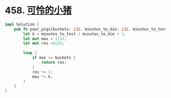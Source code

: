 # 458. [可怜的小猪](https://leetcode-cn.com/problems/poor-pigs/)

```rust
impl Solution {
    pub fn poor_pigs(buckets: i32, minutes_to_die: i32, minutes_to_test: i32) -> i32 {
        let k = minutes_to_test / minutes_to_die + 1;
        let mut max = 1i32;
        let mut res =0i32;
        
        loop {
            if max >= buckets {
                return res;
            }
            res += 1;
            max *= k;
        }
    }
}
```

